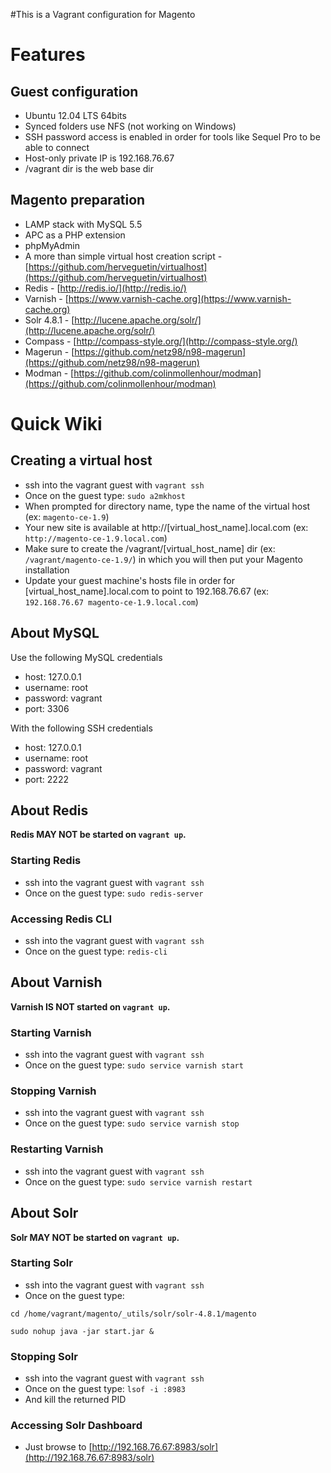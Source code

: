 #This is a Vagrant configuration for Magento

# Features

## Guest configuration
* Ubuntu 12.04 LTS 64bits
* Synced folders use NFS (not working on Windows)
* SSH password access is enabled in order for tools like Sequel Pro to be able to connect
* Host-only private IP is 192.168.76.67
* /vagrant dir is the web base dir

## Magento preparation
* LAMP stack with MySQL 5.5
* APC as a PHP extension
* phpMyAdmin
* A more than simple virtual host creation script - [https://github.com/herveguetin/virtualhost](https://github.com/herveguetin/virtualhost)
* Redis - [http://redis.io/](http://redis.io/)
* Varnish - [https://www.varnish-cache.org](https://www.varnish-cache.org)
* Solr 4.8.1 - [http://lucene.apache.org/solr/](http://lucene.apache.org/solr/)
* Compass - [http://compass-style.org/](http://compass-style.org/)
* Magerun - [https://github.com/netz98/n98-magerun](https://github.com/netz98/n98-magerun)
* Modman - [https://github.com/colinmollenhour/modman](https://github.com/colinmollenhour/modman)


# Quick Wiki

## Creating a virtual host

* ssh into the vagrant guest with `vagrant ssh`
* Once on the guest type: `sudo a2mkhost`
* When prompted for directory name, type the name of the virtual host (ex: `magento-ce-1.9`)
* Your new site is available at http://[virtual_host_name].local.com (ex: `http://magento-ce-1.9.local.com`)
* Make sure to create the /vagrant/[virtual_host_name] dir (ex: `/vagrant/magento-ce-1.9/`) in which you will then put your Magento installation
* Update your guest machine's hosts file in order for [virtual_host_name].local.com to point to 192.168.76.67 (ex: `192.168.76.67 magento-ce-1.9.local.com`)

## About MySQL

Use the following MySQL credentials

* host: 127.0.0.1
* username: root
* password: vagrant
* port: 3306

With the following SSH credentials

* host: 127.0.0.1
* username: root
* password: vagrant
* port: 2222

## About Redis

__Redis MAY NOT be started on `vagrant up`.__

### Starting Redis

* ssh into the vagrant guest with `vagrant ssh`
* Once on the guest type: `sudo redis-server`

### Accessing Redis CLI

* ssh into the vagrant guest with `vagrant ssh`
* Once on the guest type: `redis-cli`

## About Varnish

__Varnish IS NOT started on `vagrant up`.__

### Starting Varnish

* ssh into the vagrant guest with `vagrant ssh`
* Once on the guest type: `sudo service varnish start`

### Stopping Varnish

* ssh into the vagrant guest with `vagrant ssh`
* Once on the guest type: `sudo service varnish stop`

### Restarting Varnish

* ssh into the vagrant guest with `vagrant ssh`
* Once on the guest type: `sudo service varnish restart`


## About Solr

__Solr MAY NOT be started on `vagrant up`.__

### Starting Solr

* ssh into the vagrant guest with `vagrant ssh`
* Once on the guest type:

`cd /home/vagrant/magento/_utils/solr/solr-4.8.1/magento`

`sudo nohup java -jar start.jar &`

### Stopping Solr

* ssh into the vagrant guest with `vagrant ssh`
* Once on the guest type: `lsof -i :8983`
* And kill the returned PID

### Accessing Solr Dashboard

* Just browse to [http://192.168.76.67:8983/solr](http://192.168.76.67:8983/solr)



